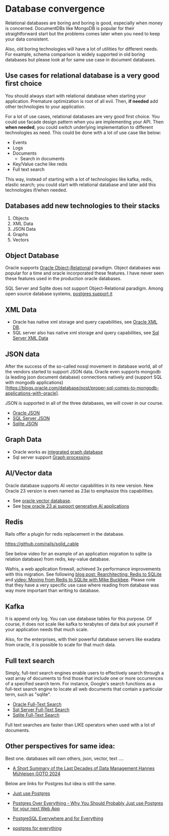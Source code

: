 # Database convergence

Relational databases are boring and boring is good, especially when money is concerned.
DocumentDBs like MongoDB is popular for their straightforward start but the problems comes later when you need to keep your data consistent.

Also, old boring technologies will have a lot of utilities for different needs.
For example, schema comparison is widely supported in old boring databases but please look at for same use case in document databases.


## Use cases for relational database is a very good first choice

You should always start with relational database when starting your application.
Premature optimization is root of all evil.
Then, **if needed** add other technologies to your application.

For a lot of use cases, relational databases are very good first choice.
You could use facade design pattern when you are implementing your API.
Then **when needed**, you could switch underlying implementation to different technologies as need.
This could be done with a lot of use case like below:

- Events 
- Logs
- Documents
	* Search in documents
- Key/Value cache like redis
- Full text search

This way, instead of starting with a lot of  technologies like kafka, redis, elastic search; you could start with relational database and later add this technologies if/when needed.




## Databases add new technologies to their stacks

1. Objects
2. XML Data
3. JSON Data
4. Graphs
5. Vectors


## Object Database

Oracle supports [Oracle Object-Relational](https://docs.oracle.com/en/database/oracle/oracle-database/23/adobj/index.html) paradigm.
Object databases was popular for a time and oracle incorporated these features.
I have never seen these features used in the production oracle databases.

SQL Server and Sqlite does not support Object-Relational paradigm.
Among open source database systems, [postgres support it](https://learn.postgreshelp.com/courses/postgresql-tutorial-dba/lesson/object-relational-database-management-system)



## XML Data

- Oracle has native xml storage and query capabilities, see [Oracle XML DB](https://www.oracle.com/tr/database/technologies/appdev/xmldb.html).
- SQL server also has native xml storage and query capabilities, see [Sql Server XML Data](https://learn.microsoft.com/en-us/sql/relational-databases/xml/xml-data-sql-server?view=sql-server-ver16)

## JSON data

After the success of the so-called nosql movement in database world, all of the vendors started to support JSON data.
Oracle even supports mongodb (a leading json document database) connections natively and (support SQL with mongodb applications)[https://blogs.oracle.com/database/post/proper-sql-comes-to-mongodb-applications-with-oracle].

JSON is supported in all of the three databases, we will cover in our course.

- [Oracle JSON](https://blogs.oracle.com/database/post/json-relational-duality-app-dev)
- [SQL Server JSON](https://learn.microsoft.com/en-us/sql/relational-databases/json/json-data-sql-server?view=sql-server-ver16)
- [Sqlite JSON](https://www.sqlite.org/json1.html)


## Graph Data

- Oracle works as [integrated graph database](https://www.oracle.com/database/integrated-graph-database)
- Sql server support [Graph processing](https://learn.microsoft.com/en-us/sql/relational-databases/graphs/sql-graph-overview?view=sql-server-ver16).






## AI/Vector data

Oracle database supports AI vector capabilities in its new version.
New Oracle 23 version is even named as 23ai to emphasize this capabilities.
- See [oracle vector database](https://www.oracle.com/database/vector-database).
- See [how oracle 23 ai support generative AI applications](https://www.oracle.com/news/announcement/ocw-integrated-vector-database-augments-generative-ai-2023-09-19)





## Redis

Rails offer a plugin for redis replacement in the database.

https://github.com/rails/solid_cable


See below video for an example of an application migration to sqlite (a relation database) from redis, key-value database.

Wafris, a web application firewall, achieved 3x performance improvements with this migration.
See following [blog post:  Rearchitecting: Redis to SQLite ](https://wafris.org/blog/rearchitecting-for-sqlite) and [video: Moving from Redis to SQLite with Mike Buckbee](https://www.youtube.com/watch?v=EwDuYId5v8k).
Please note that they have a very specific use case where reading from database was way more important than writing to database.




## Kafka

It is append only log.
You can use database tables for this purpose.
Of course, it does not scale like kafka to terabytes of data but ask yourself if your application needs that much scale.

Also, for the enterprises, with their powerful database servers like exadata from oracle, it is possible to scale for that much data.

## Full text search

Simply, full-text search engines enable users to effectively search through a vast array of documents to find those that include one or more occurrences of a specified search term.
For instance, Google's search functions as a full-text search engine to locate all web documents that contain a particular term, such as "sqlite".

- [Oracle Full-Text Search](https://docs.oracle.com/en/database/oracle/oracle-database/21/adjsn/full-text-search-queries.html)
- [Sql Server Full-Text Search](https://learn.microsoft.com/en-us/sql/relational-databases/search/full-text-search?view=sql-server-ver16)
- [Sqlite Full-Text Search](https://www.sqlite.org/fts5.html)

Full text searches are faster than LIKE operators when used with a lot of documents.


## Other perspectives for same idea:

Best one. databases will own others, json, vector, text ....
 
- [A Short Summary of the Last Decades of Data Management Hannes Mühleisen  GOTO 2024](https://www.youtube.com/watch?v=-wCzn9gKoUk)


Below are links for Postgres but idea is still the same.


- [Just use Postgres](https://mccue.dev/pages/8-16-24-just-use-postgres)
- [Postgres Over Everything - Why You Should Probably Just use Postgres for your next Web App](https://hamy.xyz/labs/2024-09_postgres-over-everything)
- [PostgreSQL Everywhere and for Everything](https://dzone.com/articles/postgresql-everywhere-and-for-everything)

- [postgres for everything](https://www.amazingcto.com/postgres-for-everything/)